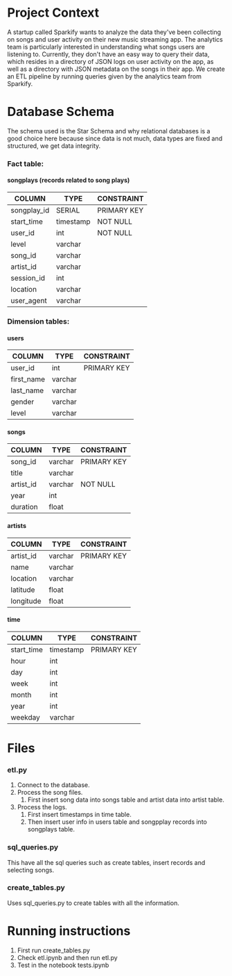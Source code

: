 # Project Context
A startup called Sparkify wants to analyze the data they've been collecting on songs and user activity on their new music streaming app. The analytics team is particularly interested in understanding what songs users are listening to. Currently, they don't have an easy way to query their data, which resides in a directory of JSON logs on user activity on the app, as well as a directory with JSON metadata on the songs in their app.
We create an ETL pipeline by running queries given by the analytics team from Sparkify.

# Database Schema
The schema used is the Star Schema and why relational databases is a good choice here because since data is not much, data types are fixed and structured, we get data integrity. 

### Fact table: 
#### songplays (records related to song plays)

| COLUMN  | TYPE  | CONSTRAINT  |
|---|---|---|
|   songplay_id| SERIAL  |   PRIMARY KEY| 
|   start_time|   timestamp|   NOT NULL| 
|   user_id|   int|   NOT NULL| 
|   level|   varchar |   | 
|   song_id|   varchar|   | 
|   artist_id|   varchar|   | 
|   session_id|   int|   | 
|   location|   varchar|   | 
|   user_agent|   varchar|   | 

### Dimension tables: 
#### users 
 | COLUMN  | TYPE  | CONSTRAINT  |
|---|---|---|
|   user_id| int  |   PRIMARY KEY| 
|   first_name|   varchar|  | 
|   last_name|   varchar|  | 
|   gender|   varchar|   | 
|   level|   varchar|   | 
#### songs
 | COLUMN  | TYPE  | CONSTRAINT   |
|---|---|---|
|   song_id| varchar  |   PRIMARY KEY| 
|   title|   varchar|  | 
|   artist_id|   varchar| NOT NULL  | 
|   year|   int |   | 
|   duration|   float|   | 
#### artists 
 | COLUMN  | TYPE  | CONSTRAINT   |
|---|---|---|
|   artist_id| varchar  |   PRIMARY KEY| 
|   name|   varchar|   | 
|   location|   varchar|   | 
|   latitude|   float|   | 
|   longitude|   float |   | 
#### time
 | COLUMN  | TYPE  | CONSTRAINT   |
|---|---|---|
|   start_time| timestamp  |   PRIMARY KEY| 
|   hour|   int|   | 
|   day|   int|   | 
|   week|   int|   | 
|   month|   int|   | 
|   year|   int|   | 
|   weekday|   varchar|   | 

# Files
### etl.py
1. Connect to the database.
2. Process the song files.
    1. First insert song data into songs table and artist data into artist table.
3. Process the logs.
    1. First insert timestamps in time table.
    2. Then insert user info in users table and songpplay records into songplays table.
    
### sql_queries.py

This have all the sql queries such as create tables, insert records and selecting songs.

### create_tables.py

Uses sql_queries.py to create tables with all the information.

# Running instructions
1. First run create_tables.py
3. Check etl.ipynb and then run etl.py
4. Test in the notebook tests.ipynb
